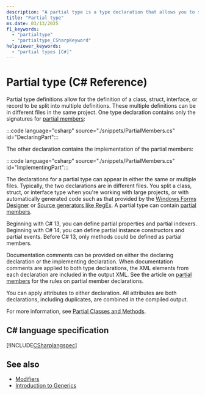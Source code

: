 ```yaml
---
description: "A partial type is a type declaration that allows you to split the declaration of the type into multiple files."
title: "Partial type"
ms.date: 03/13/2025
f1_keywords: 
  - "partialtype"
  - "partialtype_CSharpKeyword"
helpviewer_keywords: 
  - "partial types [C#]"
---
```

# Partial type (C# Reference)

Partial type definitions allow for the definition of a class, struct, interface, or record to be split into multiple definitions. These multiple definitions can be in different files in the same project. One type declaration contains only the signatures for [partial members](./partial-member.md):

:::code language="csharp" source="./snippets/PartialMembers.cs" id="DeclaringPart":::

The other declaration contains the implementation of the partial members:

:::code language="csharp" source="./snippets/PartialMembers.cs" id="ImplementingPart":::

The declarations for a partial type can appear in either the same or multiple files. Typically, the two declarations are in different files. You split a class, struct, or interface type when you're working with large projects, or with automatically generated code such as that provided by the [Windows Forms Designer](/dotnet/desktop/winforms/controls/developing-windows-forms-controls-at-design-time) or [Source generators like RegEx](../../../standard/base-types/regular-expression-source-generators.md). A partial type can contain [partial members](partial-member.md).

Beginning with C# 13, you can define partial properties and partial indexers. Beginning with C# 14, you can define partial instance constructors and partial events. Before C# 13, only methods could be defined as partial members.

Documentation comments can be provided on either the declaring declaration or the implementing declaration. When documentation comments are applied to both type declarations, the XML elements from each declaration are included in the output XML. See the article on [partial members](./partial-member.md) for the rules on partial member declarations.

You can apply attributes to either declaration. All attributes are both declarations, including duplicates, are combined in the compiled output.

For more information, see [Partial Classes and Methods](../../programming-guide/classes-and-structs/partial-classes-and-methods.md).

## C# language specification

[!INCLUDE[CSharplangspec](~/includes/csharplangspec-md.md)]

## See also

- [Modifiers](index.md)
- [Introduction to Generics](../../fundamentals/types/generics.md)
